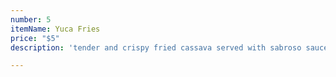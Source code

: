 ```yaml
---
number: 5
itemName: Yuca Fries
price: "$5"
description: 'tender and crispy fried cassava served with sabroso sauce '

---
```

